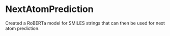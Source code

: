 # NextAtomPrediction

Created a RoBERTa model for SMILES strings that can then be used for next atom prediction. 
